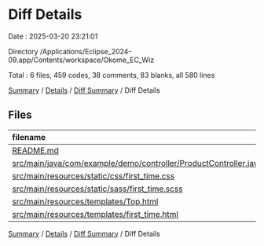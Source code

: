 # Diff Details

Date : 2025-03-20 23:21:01

Directory /Applications/Eclipse_2024-09.app/Contents/workspace/Okome_EC_Wiz

Total : 6 files,  459 codes, 38 comments, 83 blanks, all 580 lines

[Summary](results.md) / [Details](details.md) / [Diff Summary](diff.md) / Diff Details

## Files
| filename | language | code | comment | blank | total |
| :--- | :--- | ---: | ---: | ---: | ---: |
| [README.md](/README.md) | Markdown | 3 | 0 | 2 | 5 |
| [src/main/java/com/example/demo/controller/ProductController.java](/src/main/java/com/example/demo/controller/ProductController.java) | Java | 1 | 4 | 0 | 5 |
| [src/main/resources/static/css/first\_time.css](/src/main/resources/static/css/first_time.css) | CSS | 178 | 13 | 14 | 205 |
| [src/main/resources/static/sass/first\_time.scss](/src/main/resources/static/sass/first_time.scss) | SCSS | 213 | 14 | 43 | 270 |
| [src/main/resources/templates/Top.html](/src/main/resources/templates/Top.html) | HTML | -4 | 3 | 7 | 6 |
| [src/main/resources/templates/first\_time.html](/src/main/resources/templates/first_time.html) | HTML | 68 | 4 | 17 | 89 |

[Summary](results.md) / [Details](details.md) / [Diff Summary](diff.md) / Diff Details